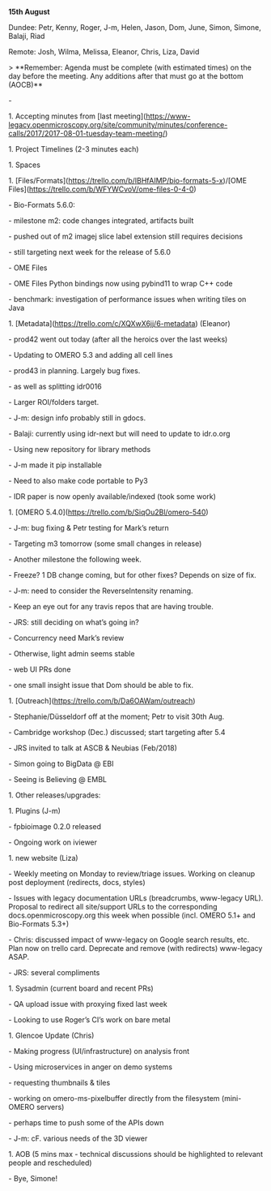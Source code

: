 **15th August**

Dundee: Petr, Kenny, Roger, J-m, Helen, Jason, Dom, June, Simon, Simone,
Balaji, Riad

Remote: Josh, Wilma, Melissa, Eleanor, Chris, Liza, David

&gt; \*\*Remember: Agenda must be complete (with estimated times) on the
day before the meeting. Any additions after that must go at the bottom
(AOCB)\*\*

\-

1\. Accepting minutes from \[last
meeting\](https://www-legacy.openmicroscopy.org/site/community/minutes/conference-calls/2017/2017-08-01-tuesday-team-meeting/)

1\. Project Timelines (2-3 minutes each)

1\. Spaces

1\.
\[Files/Formats\](https://trello.com/b/IBHfAIMP/bio-formats-5-x)/\[OME
Files\](https://trello.com/b/WFYWCvoV/ome-files-0-4-0)

\- Bio-Formats 5.6.0:

\- milestone m2: code changes integrated, artifacts built

\- pushed out of m2 imagej slice label extension still requires
decisions

\- still targeting next week for the release of 5.6.0

\- OME Files

\- OME Files Python bindings now using pybind11 to wrap C++ code

\- benchmark: investigation of performance issues when writing tiles on
Java

1\.
\[Metadata\]([<u>https://trello.com/c/XQXwX6jj/6-metadata</u>](https://trello.com/c/XQXwX6jj/6-metadata))
(Eleanor)

\- prod42 went out today (after all the heroics over the last weeks)

\- Updating to OMERO 5.3 and adding all cell lines

\- prod43 in planning. Largely bug fixes.

\- as well as splitting idr0016

\- Larger ROI/folders target.

\- J-m: design info probably still in gdocs.

\- Balaji: currently using idr-next but will need to update to idr.o.org

\- Using new repository for library methods

\- J-m made it pip installable

\- Need to also make code portable to Py3

\- IDR paper is now openly available/indexed (took some work)

1\. \[OMERO 5.4.0\](https://trello.com/b/SiqOu2Bl/omero-540)

\- J-m: bug fixing & Petr testing for Mark’s return

\- Targeting m3 tomorrow (some small changes in release)

\- Another milestone the following week.

\- Freeze? 1 DB change coming, but for other fixes? Depends on size of
fix.

\- J-m: need to consider the ReverseIntensity renaming.

\- Keep an eye out for any travis repos that are having trouble.

\- JRS: still deciding on what’s going in?

\- Concurrency need Mark’s review

\- Otherwise, light admin seems stable

\- web UI PRs done

\- one small insight issue that Dom should be able to fix.

1\. \[Outreach\](https://trello.com/b/Da6OAWam/outreach)

\- Stephanie/Düsseldorf off at the moment; Petr to visit 30th Aug.

\- Cambridge workshop (Dec.) discussed; start targeting after 5.4

\- JRS invited to talk at ASCB & Neubias (Feb/2018)

\- Simon going to BigData @ EBI

\- Seeing is Believing @ EMBL

1\. Other releases/upgrades:

1\. Plugins (J-m)

\- fpbioimage 0.2.0 released

\- Ongoing work on iviewer

1\. new website (Liza)

\- Weekly meeting on Monday to review/triage issues. Working on cleanup
post deployment (redirects, docs, styles)

\- Issues with legacy documentation URLs (breadcrumbs, www-legacy URL).
Proposal to redirect all site/support URLs to the corresponding
docs.openmicroscopy.org this week when possible (incl. OMERO 5.1+ and
Bio-Formats 5.3+)

\- Chris: discussed impact of www-legacy on Google search results, etc.
Plan now on trello card. Deprecate and remove (with redirects)
www-legacy ASAP.

\- JRS: several compliments

1\. Sysadmin (current board and recent PRs)

\- QA upload issue with proxying fixed last week

\- Looking to use Roger’s CI’s work on bare metal

1\. Glencoe Update (Chris)

\- Making progress (UI/infrastructure) on analysis front

\- Using microservices in anger on demo systems

\- requesting thumbnails & tiles

\- working on omero-ms-pixelbuffer directly from the filesystem
(mini-OMERO servers)

\- perhaps time to push some of the APIs down

\- J-m: cF. various needs of the 3D viewer

1\. AOB (5 mins max - technical discussions should be highlighted to
relevant people and rescheduled)

\- Bye, Simone!
